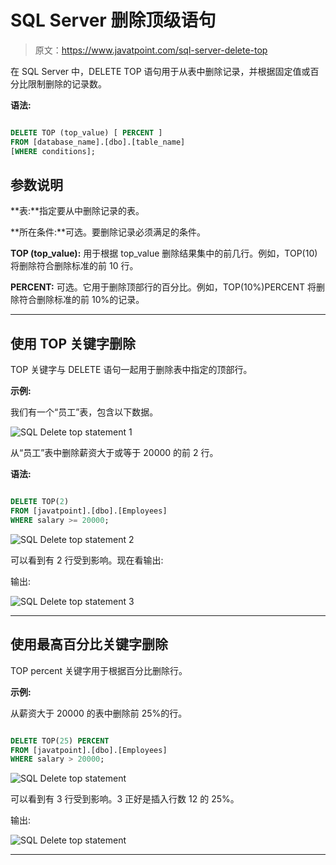 # SQL Server 删除顶级语句

> 原文：<https://www.javatpoint.com/sql-server-delete-top>

在 SQL Server 中，DELETE TOP 语句用于从表中删除记录，并根据固定值或百分比限制删除的记录数。

**语法:**

```sql

DELETE TOP (top_value) [ PERCENT ] 
FROM [database_name].[dbo].[table_name]
[WHERE conditions]; 

```

## 参数说明

**表:**指定要从中删除记录的表。

**所在条件:**可选。要删除记录必须满足的条件。

**TOP (top_value):** 用于根据 top_value 删除结果集中的前几行。例如，TOP(10)将删除符合删除标准的前 10 行。

**PERCENT:** 可选。它用于删除顶部行的百分比。例如，TOP(10%)PERCENT 将删除符合删除标准的前 10%的记录。

* * *

## 使用 TOP 关键字删除

TOP 关键字与 DELETE 语句一起用于删除表中指定的顶部行。

**示例:**

我们有一个“员工”表，包含以下数据。

![SQL Delete top statement 1](img/6f55a4b690651d90a109f4a5fdb28eb3.png)

从“员工”表中删除薪资大于或等于 20000 的前 2 行。

**语法:**

```sql

DELETE TOP(2)
FROM [javatpoint].[dbo].[Employees]
WHERE salary >= 20000;

```

![SQL Delete top statement 2](img/1a7329f41a5fb96de2f641e4de66696c.png)

可以看到有 2 行受到影响。现在看输出:

输出:

![SQL Delete top statement 3](img/dc1105e2965c57e467a09dd37dabeb78.png)

* * *

## 使用最高百分比关键字删除

TOP percent 关键字用于根据百分比删除行。

**示例:**

从薪资大于 20000 的表中删除前 25%的行。

```sql

DELETE TOP(25) PERCENT
FROM [javatpoint].[dbo].[Employees]
WHERE salary > 20000; 

```

![SQL Delete top statement](img/6efdf54c469b9554fa78ab3797e0bea2.png)

可以看到有 3 行受到影响。3 正好是插入行数 12 的 25%。

输出:

![SQL Delete top statement ](img/f06eaea6005382592897fc67a4336690.png)

* * *